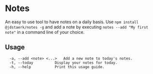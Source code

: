 # Notes
An easy to use tool to have notes on a daily basis. Use `npm install @jdstaerk/notes -g` and add a note by executing `notes --add "My first note"` in a command line of your choice.
## Usage
```
  -a, --add <note> <...>   Add a new note to today's notes.
  -t, --today          Display your notes for today.
  -h, --help           Print this usage guide.
```
